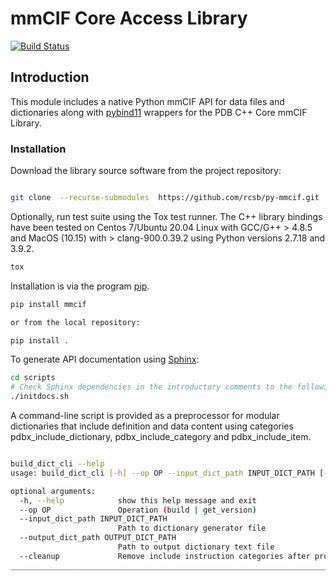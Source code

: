 # mmCIF Core Access Library

[![Build Status](https://dev.azure.com/rcsb/RCSB%20PDB%20Python%20Projects/_apis/build/status/rcsb.py-mmcif?branchName=master)](https://dev.azure.com/rcsb/RCSB%20PDB%20Python%20Projects/_build/latest?definitionId=16&branchName=master)

## Introduction

This module includes a native Python mmCIF API for data files and dictionaries along with
[pybind11](https://github.com/pybind/pybind11) wrappers for the PDB C++ Core mmCIF Library.

### Installation

Download the library source software from the project repository:

```bash

git clone  --recurse-submodules  https://github.com/rcsb/py-mmcif.git

```

Optionally, run test suite using the Tox test runner. The C++ library bindings have been tested
on Centos 7/Ubuntu 20.04 Linux with GCC/G++ > 4.8.5 and MacOS (10.15) with > clang-900.0.39.2 using
Python versions 2.7.18 and 3.9.2.

```bash
tox
```

Installation is via the program [pip](https://pypi.python.org/pypi/pip).

```bash
pip install mmcif

or from the local repository:

pip install .
```

To generate API documentation using [Sphinx](http://www.sphinx-doc.org/):

```bash
cd scripts
# Check Sphinx dependencies in the introductory comments to the following script.
./initdocs.sh

```

A command-line script is provided as a preprocessor for modular dictionaries that
include definition and data content using categories pdbx_include_dictionary,
pdbx_include_category and pdbx_include_item.

```bash

build_dict_cli --help
usage: build_dict_cli [-h] --op OP --input_dict_path INPUT_DICT_PATH [--output_dict_path OUTPUT_DICT_PATH] [--cleanup]

optional arguments:
  -h, --help            show this help message and exit
  --op OP               Operation (build | get_version)
  --input_dict_path INPUT_DICT_PATH
                        Path to dictionary generator file
  --output_dict_path OUTPUT_DICT_PATH
                        Path to output dictionary text file
  --cleanup             Remove include instruction categories after processing
________________________________________________________________________________
```
